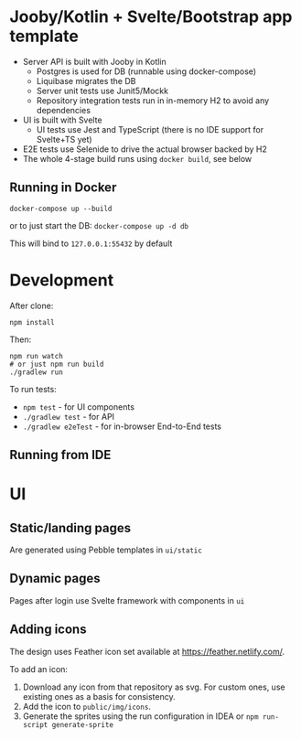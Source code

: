 # Jooby/Kotlin + Svelte/Bootstrap app template

* Server API is built with Jooby in Kotlin
    * Postgres is used for DB (runnable using docker-compose)
    * Liquibase migrates the DB
    * Server unit tests use Junit5/Mockk
    * Repository integration tests run in in-memory H2 to avoid any dependencies
* UI is built with Svelte
    * UI tests use Jest and TypeScript (there is no IDE support for Svelte+TS yet)
* E2E tests use Selenide to drive the actual browser backed by H2
* The whole 4-stage build runs using `docker build`, see below 

## Running in Docker

`docker-compose up --build`

or to just start the DB:
`docker-compose up -d db`

This will bind to `127.0.0.1:55432` by default

# Development

After clone:

```
npm install
```

Then:

```
npm run watch
# or just npm run build
./gradlew run
```

To run tests:

* `npm test` - for UI components
* `./gradlew test` - for API
* `./gradlew e2eTest` - for in-browser End-to-End tests

## Running from IDE

# UI
## Static/landing pages

Are generated using Pebble templates in `ui/static`

## Dynamic pages

Pages after login use Svelte framework with components in `ui`

## Adding icons

The design uses Feather icon set available at https://feather.netlify.com/.

To add an icon:

1. Download any icon from that repository as svg. For custom ones, use existing ones as a basis for consistency.
2. Add the icon to `public/img/icons`.
3. Generate the sprites using the run configuration in IDEA or `npm run-script generate-sprite`
